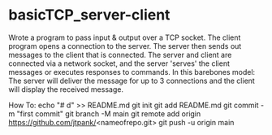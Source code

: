 # basicTCP_server-client
Wrote a program to pass input & output over a TCP socket. The client program opens a connection to the server. The server then sends out messages to the client that is connected. The server and client are connected via a network socket, and the server 'serves' the client messages or executes responses to commands. 
In this barebones model: The server will deliver the message for up to 3 connections and the client will display the received message.

How To:
echo "# d" >> README.md
git init
git add README.md
git commit -m "first commit"
git branch -M main
git remote add origin https://github.com/jtpank/<nameofrepo.git>
git push -u origin main
